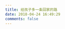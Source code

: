 ```yaml
---
title: 给孩子多一条回家的路
date: 2018-04-24 16:49:29
comments: false
---
```


<script src="https://cdn.upcwangying.com/js/Lost.min.js"></script>
<div class="box alt" data-url="https://api.chenyifaer.com/v1/losts" id="lost-children-wrapper"></div>
